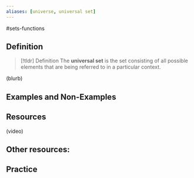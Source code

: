 ```yaml
---
aliases: [universe, universal set]
--- 
```

 #sets-functions 

## Definition 

> [!tldr] Definition
> The **universal set** is the set consisting of all possible elements that are being referred to in a particular context. 

(blurb)

## Examples and Non-Examples

## Resources 

(video)

Other resources: 
- 

## Practice 
